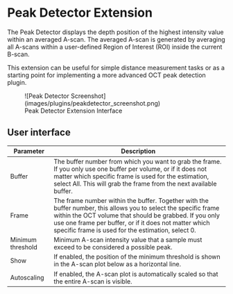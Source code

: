 # Peak Detector Extension

The Peak Detector displays the depth position of the highest intensity value within an averaged A-scan. The averaged A-scan is generated by averaging all A-scans within a user-defined Region of Interest (ROI) inside the current B-scan.

This extension can be useful for simple distance measurement tasks or as a starting point for implementing a more advanced OCT peak detection plugin.

<figure markdown="span">
	![Peak Detector Screenshot](images/plugins/peakdetector_screenshot.png)
	<figcaption>Peak Detector Extension Interface</figcaption>
</figure>


## User interface
| Parameter | Description |
|-----------|-------------|
| Buffer |  The buffer number from which you want to grab the frame. If you only use one buffer per volume, or if it does not matter which specific frame is used for the estimation, select All. This will grab the frame from the next available buffer. |
| Frame | The frame number within the buffer. Together with the buffer number, this allows you to select the specific frame within the OCT volume that should be grabbed. If you only use one frame per buffer, or if it does not matter which specific frame is used for the estimation, select 0. |
| Minimum threshold | Minimum A-scan intensity value that a sample must exceed to be considered a possible peak. |
| Show | If enabled, the position of the minimum threshold is shown in the A-scan plot below as a horizontal line. |
| Autoscaling | If enabled, the A-scan plot is automatically scaled so that the entire A-scan is visible. |
